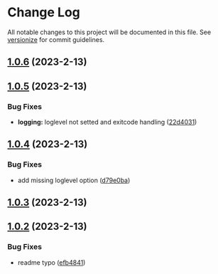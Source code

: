 # Change Log

All notable changes to this project will be documented in this file. See [versionize](https://github.com/versionize/versionize) for commit guidelines.

<a name="1.0.6"></a>
## [1.0.6](https://www.github.com/joaoopereira/dotnet-test-rerun/releases/tag/v1.0.6) (2023-2-13)

<a name="1.0.5"></a>
## [1.0.5](https://www.github.com/joaoopereira/dotnet-test-rerun/releases/tag/v1.0.5) (2023-2-13)

### Bug Fixes

* **logging:** loglevel not setted and exitcode handling ([22d4031](https://www.github.com/joaoopereira/dotnet-test-rerun/commit/22d403173f29e98d40ec19438c4075cdad30f7e5))

<a name="1.0.4"></a>
## [1.0.4](https://www.github.com/joaoopereira/dotnet-test-rerun/releases/tag/v1.0.4) (2023-2-13)

### Bug Fixes

* add missing loglevel option ([d79e0ba](https://www.github.com/joaoopereira/dotnet-test-rerun/commit/d79e0ba2b4c2309b7e01a3e2f8cdb65685376a9a))

<a name="1.0.3"></a>
## [1.0.3](https://www.github.com/joaoopereira/dotnet-test-rerun/releases/tag/v1.0.3) (2023-2-13)

<a name="1.0.2"></a>
## [1.0.2](https://www.github.com/joaoopereira/dotnet-test-rerun/releases/tag/v1.0.2) (2023-2-13)

### Bug Fixes

* readme typo ([efb4841](https://www.github.com/joaoopereira/dotnet-test-rerun/commit/efb48417c8469b56d9833bd26570b9e114d0c75f))

